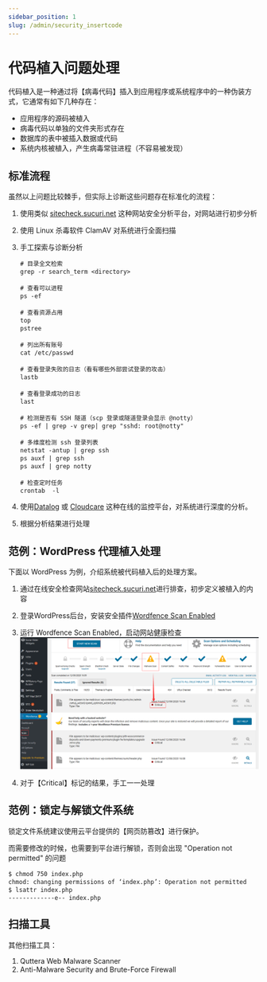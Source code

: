 ```yaml
---
sidebar_position: 1
slug: /admin/security_insertcode
---
```


# 代码植入问题处理

代码植入是一种通过将【病毒代码】插入到应用程序或系统程序中的一种伪装方式，它通常有如下几种存在：  

* 应用程序的源码被植入
* 病毒代码以单独的文件夹形式存在
* 数据库的表中被插入数据或代码
* 系统内核被植入，产生病毒常驻进程（不容易被发现）

## 标准流程

虽然以上问题比较棘手，但实际上诊断这些问题存在标准化的流程：

1. 使用类似 [sitecheck.sucuri.net](https://sitecheck.sucuri.net/) 这种网站安全分析平台，对网站进行初步分析

2. 使用 Linux 杀毒软件 ClamAV 对系统进行全面扫描

3. 手工探索与诊断分析
   ```
   # 目录全文检索
   grep -r search_term <directory>
   
   # 查看可以进程
   ps -ef
   
   # 查看资源占用
   top
   pstree
   
   # 列出所有账号
   cat /etc/passwd
   
   # 查看登录失败的日志（看有哪些外部尝试登录的攻击）
   lastb
   
   # 查看登录成功的日志
   last
   
   # 检测是否有 SSH 隧道（scp 登录或隧道登录会显示 @notty）
   ps -ef | grep -v grep| grep "sshd: root@notty"
   
   # 多维度检测 ssh 登录列表
   netstat -antup | grep ssh
   ps auxf | grep ssh
   ps auxf | grep notty
   
   # 检查定时任务
   crontab  -l
   ```
4. 使用[Datalog](https://www.datadoghq.com/) 或 [Cloudcare](https://www.cloudcare.cn/) 这种在线的监控平台，对系统进行深度的分析。
5. 根据分析结果进行处理 

## 范例：WordPress 代理植入处理

下面以 WordPress 为例，介绍系统被代码植入后的处理方案。  

1. 通过在线安全检查网站[sitecheck.sucuri.net](https://sitecheck.sucuri.net)进行排查，初步定义被植入的内容

3. 登录WordPress后台，安装安全插件[Wordfence Scan Enabled](https://wordpress.org/plugins/wordfence/)

5. 运行 Wordfence Scan Enabled，启动网站健康检查
   ![](./assets/wordpress-wordfence-websoft9.png)
   
4. 对于【Critical】标记的结果，手工一一处理

## 范例：锁定与解锁文件系统

锁定文件系统建议使用云平台提供的【网页防篡改】进行保护。  

而需要修改的时候，也需要到平台进行解锁，否则会出现 "Operation not permitted" 的问题

```
$ chmod 750 index.php
chmod: changing permissions of ‘index.php’: Operation not permitted
$ lsattr index.php
-------------e-- index.php
```


## 扫描工具

其他扫描工具：

1. Quttera Web Malware Scanner 
2. Anti-Malware Security and Brute-Force Firewall 
